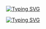 <div align = "center">
<a href="https://git.io/typing-svg"><img src="https://readme-typing-svg.demolab.com?font=Fira+Code&duration=250&pause=50&color=49DF30&center=true&multiline=true&repeat=false&width=435&height=340&lines=%E2%A0%80%E2%A0%80%E2%A0%80%E2%A0%80%E2%A0%80%E2%A0%80%E2%A0%80%E2%A0%80%E2%A0%80%E2%A0%80%E2%A0%80%E2%A0%80%E2%A0%80%E2%A3%B8%E2%A3%87%E2%A0%80%E2%A0%80%E2%A0%80%E2%A0%80%E2%A0%80%E2%A0%80%E2%A0%80%E2%A0%80%E2%A0%80%E2%A0%80%E2%A0%80%E2%A0%80%E2%A0%80;%E2%A0%80%E2%A0%80%E2%A0%80%E2%A0%80%E2%A0%80%E2%A0%80%E2%A0%80%E2%A0%80%E2%A0%80%E2%A0%80%E2%A0%80%E2%A0%80%E2%A2%B0%E2%A3%BF%E2%A3%BF%E2%A1%86%E2%A0%80%E2%A0%80%E2%A0%80%E2%A0%80%E2%A0%80%E2%A0%80%E2%A0%80%E2%A0%80%E2%A0%80%E2%A0%80%E2%A0%80%E2%A0%80;%E2%A0%80%E2%A0%80%E2%A0%80%E2%A0%80%E2%A0%80%E2%A0%80%E2%A0%80%E2%A0%80%E2%A0%80%E2%A0%80%E2%A0%80%E2%A2%A0%E2%A3%BF%E2%A3%BF%E2%A3%BF%E2%A3%BF%E2%A1%84%E2%A0%80%E2%A0%80%E2%A0%80%E2%A0%80%E2%A0%80%E2%A0%80%E2%A0%80%E2%A0%80%E2%A0%80%E2%A0%80%E2%A0%80;%E2%A0%80%E2%A0%80%E2%A0%80%E2%A0%80%E2%A0%80%E2%A0%80%E2%A0%80%E2%A0%80%E2%A0%80%E2%A0%80%E2%A0%80%E2%A2%BF%E2%A3%BF%E2%A3%BF%E2%A3%BF%E2%A3%BF%E2%A3%BF%E2%A1%84%E2%A0%80%E2%A0%80%E2%A0%80%E2%A0%80%E2%A0%80%E2%A0%80%E2%A0%80%E2%A0%80%E2%A0%80%E2%A0%80;%E2%A0%80%E2%A0%80%E2%A0%80%E2%A0%80%E2%A0%80%E2%A0%80%E2%A0%80%E2%A0%80%E2%A0%80%E2%A2%80%E2%A3%B7%E2%A3%A4%E2%A3%99%E2%A2%BB%E2%A3%BF%E2%A3%BF%E2%A3%BF%E2%A3%BF%E2%A1%80%E2%A0%80%E2%A0%80%E2%A0%80%E2%A0%80%E2%A0%80%E2%A0%80%E2%A0%80%E2%A0%80;%E2%A0%80%E2%A0%80%E2%A0%80%E2%A0%80%E2%A0%80%E2%A0%80%E2%A0%80%E2%A0%80%E2%A2%80%E2%A3%BF%E2%A3%BF%E2%A3%BF%E2%A3%BF%E2%A3%BF%E2%A3%BF%E2%A3%BF%E2%A3%BF%E2%A3%BF%E2%A3%BF%E2%A1%80%E2%A0%80%E2%A0%80%E2%A0%80%E2%A0%80%E2%A0%80%E2%A0%80%E2%A0%80%E2%A0%80;%E2%A0%80%E2%A0%80%E2%A0%80%E2%A0%80%E2%A0%80%E2%A0%80%E2%A0%80%E2%A2%A0%E2%A3%BE%E2%A3%BF%E2%A3%BF%E2%A3%BF%E2%A3%BF%E2%A3%BF%E2%A3%BF%E2%A3%BF%E2%A3%BF%E2%A3%BF%E2%A3%BF%E2%A3%B7%E2%A1%84%E2%A0%80%E2%A0%80%E2%A0%80%E2%A0%80%E2%A0%80%E2%A0%80%E2%A0%80;%E2%A0%80%E2%A0%80%E2%A0%80%E2%A0%80%E2%A0%80%E2%A0%80%E2%A2%A0%E2%A3%BF%E2%A3%BF%E2%A3%BF%E2%A3%BF%E2%A3%BF%E2%A1%BF%E2%A0%9B%E2%A0%9B%E2%A0%BF%E2%A3%BF%E2%A3%BF%E2%A3%BF%E2%A3%BF%E2%A3%BF%E2%A1%84%E2%A0%80%E2%A0%80%E2%A0%80%E2%A0%80%E2%A0%80%E2%A0%80;%E2%A0%80%E2%A0%80%E2%A0%80%E2%A0%80%E2%A0%80%E2%A2%A0%E2%A3%BF%E2%A3%BF%E2%A3%BF%E2%A3%BF%E2%A3%BF%E2%A0%8F%E2%A0%80%E2%A0%80%E2%A0%80%E2%A0%80%E2%A0%99%E2%A3%BF%E2%A3%BF%E2%A3%BF%E2%A3%BF%E2%A3%BF%E2%A1%84%E2%A0%80%E2%A0%80%E2%A0%80%E2%A0%80%E2%A0%80;%E2%A0%80%E2%A0%80%E2%A0%80%E2%A0%80%E2%A3%B0%E2%A3%BF%E2%A3%BF%E2%A3%BF%E2%A3%BF%E2%A3%BF%E2%A3%BF%E2%A0%80%E2%A0%80%E2%A0%80%E2%A0%80%E2%A0%80%E2%A0%80%E2%A2%BF%E2%A3%BF%E2%A3%BF%E2%A3%BF%E2%A3%BF%E2%A0%BF%E2%A3%86%E2%A0%80%E2%A0%80%E2%A0%80%E2%A0%80;%E2%A0%80%E2%A0%80%E2%A0%80%E2%A3%B4%E2%A3%BF%E2%A3%BF%E2%A3%BF%E2%A3%BF%E2%A3%BF%E2%A3%BF%E2%A3%BF%E2%A0%80%E2%A0%80%E2%A0%80%E2%A0%80%E2%A0%80%E2%A0%80%E2%A3%BF%E2%A3%BF%E2%A3%BF%E2%A3%BF%E2%A3%BF%E2%A3%B7%E2%A3%A6%E2%A1%80%E2%A0%80%E2%A0%80%E2%A0%80;%E2%A0%80%E2%A2%80%E2%A3%BE%E2%A3%BF%E2%A3%BF%E2%A0%BF%E2%A0%9F%E2%A0%9B%E2%A0%8B%E2%A0%89%E2%A0%89%E2%A0%80%E2%A0%80%E2%A0%80%E2%A0%80%E2%A0%80%E2%A0%80%E2%A0%89%E2%A0%89%E2%A0%99%E2%A0%9B%E2%A0%BB%E2%A0%BF%E2%A3%BF%E2%A3%BF%E2%A3%B7%E2%A1%80%E2%A0%80;%E2%A3%A0%E2%A0%9F%E2%A0%8B%E2%A0%81%E2%A0%80%E2%A0%80%E2%A0%80%E2%A0%80%E2%A0%80%E2%A0%80%E2%A0%80%E2%A0%80%E2%A0%80%E2%A0%80%E2%A0%80%E2%A0%80%E2%A0%80%E2%A0%80%E2%A0%80%E2%A0%80%E2%A0%80%E2%A0%80%E2%A0%80%E2%A0%80%E2%A0%88%E2%A0%99%E2%A0%BB%E2%A3%84" alt="Typing SVG" /></a>

<br>

<a href="https://git.io/typing-svg"><img src="https://readme-typing-svg.demolab.com?font=Fira+Code&pause=1000&color=49DF30&center=true&width=435&lines=Software+Engineer;Android+App+Developer" alt="Typing SVG" /></a>
</div>
